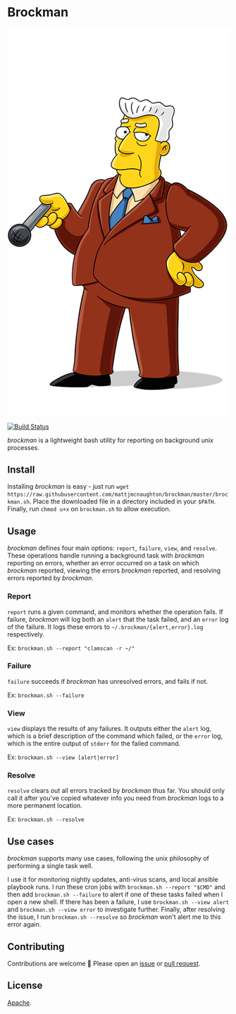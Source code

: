 # Brockman

![Image of Kent Brockman](logo/brockman.png)

[![Build
Status](https://travis-ci.org/mattjmcnaughton/brockman.svg?branch=master)](https://travis-ci.org/mattjmcnaughton/brockman)

*brockman* is a lightweight bash utility for reporting on background unix
processes.

## Install

Installing *brockman* is easy - just run `wget
https://raw.githubusercontent.com/mattjmcnaughton/brockman/master/brockman.sh`.
Place the downloaded file in a directory included in your `$PATH`. Finally, run
`chmod u+x` on `brockman.sh` to allow execution.

## Usage

*brockman* defines four main options: `report`, `failure`,
`view`, and `resolve`. These operations handle running a background task
with *brockman* reporting on errors, whether an error occurred on a task on
which *brockman* reported, viewing the errors *brockman* reported,
and resolving errors reported by *brockman*.

### Report

`report` runs a given command, and monitors whether the operation fails. If
failure, *brockman* will log both an `alert` that the task failed, and an
`error` log of the failure. It logs these errors to
`~/.brockman/{alert,error}.log` respectively.

Ex: `brockman.sh --report "clamscan -r ~/"`

### Failure

`failure` succeeds if *brockman* has unresolved errors, and fails if not.

Ex: `brockman.sh --failure`

### View

`view` displays the results of any failures. It outputs either the `alert` log,
which is a brief description of the command which failed, or the `error` log,
which is the entire output of `stderr` for the failed command.

Ex: `brockman.sh --view [alert|error]`

### Resolve

`resolve` clears out all errors tracked by *brockman* thus far. You should only
call it after you've copied whatever info you need from *brockman* logs to a
more permanent location.

Ex: `brockman.sh --resolve`

## Use cases

*brockman* supports many use cases, following the unix philosophy of performing
a single task well.

I use it for monitoring nightly updates, anti-virus scans, and local ansible
playbook runs. I run these cron jobs with `brockman.sh --report "$CMD"` and then
add `brockman.sh --failure` to alert if one of these tasks failed when I open a
new shell. If there has been a failure, I use `brockman.sh --view alert` and
`brockman.sh --view error` to investigate further. Finally, after resolving the
issue, I run `brockman.sh --resolve` so *brockman* won't alert me to this error
again.

## Contributing

Contributions are welcome :dog: Please open an
[issue](https://github.com/mattjmcnaughton/brockman/issues) or [pull
request](https://github.com/mattjmcnaughton/brockman/pulls).

## License

[Apache](https://github.com/mattjmcnaughton/brockman/blob/master/LICENSE).
